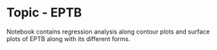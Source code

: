 # Topic - EPTB

Notebook contains regression analysis along contour plots and surface plots of EPTB along with its different forms.

